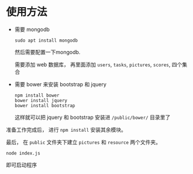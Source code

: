 # 使用方法

+   需要 mongodb

    ```shell
    sudo apt install mongodb
    ```

    然后需要配置一下mongodb. 

    需要添加 web 数据库， 再里面添加 `users`, `tasks`, `pictures`, `scores`, 四个集合

+   需要 bower 来安装 bootstrap 和 jquery

    ```shell
    npm install bower 
    bower install jquery
    bower install bootstrap
    ```

    这样就可以把 jquery 和 bootstrap 安装进 `/public/bower/` 目录里了

准备工作完成后， 进行 `npm install` 安装其余模块。 

最后， 在 `public` 文件夹下建立 `pictures` 和 `resource` 两个文件夹。 


```shell
node index.js
```

即可启动程序

